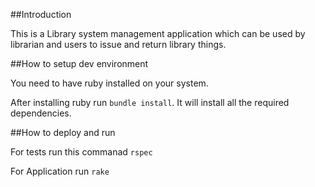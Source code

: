 
##Introduction

This is a Library system management application which can be used by librarian and users to issue and return library things.

##How to setup dev environment

You need to have ruby installed on your system.

After installing ruby run `bundle install`. It will install all the required dependencies.

##How to deploy and run

For tests run this commanad `rspec`

For Application run `rake`
